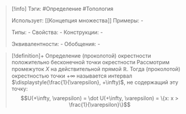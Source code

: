 > [!info]
> Тэги: #Определение #Топология  
> 
> Использует: [[Концепция множества]]
> Примеры: *-*
> 
> Типы: *-*
> Свойства: *-*
> Конструкции: *-*
> 
> Эквивалентности: *-*
> Обобщения: *-*

> [!definition]+ Определение (проколотой) окрестности положительно бесконечной точки окрестности
> Рассмотрим промежуток $X$ на действительной прямой $\mathbb{R}$. Тогда (проколотой) окрестностью точки $+\infty$ называется интервал $\displaystyle(\frac{1}{\varepsilon}, +\infty)$, не содержащий эту точку:
> $$U(+\infty, \varepsilon) = \dot U(+\infty, \varepsilon) = \{x: x > \frac{1}{\varepsilon}\}$$